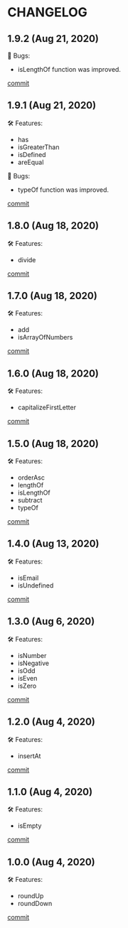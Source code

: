 # CHANGELOG

## 1.9.2 (Aug 21, 2020)

🐞 Bugs:
  - isLengthOf function was improved.

[commit](https://github.com/sk8Guerra/werkstatt/commit/17383bcb8440381daa4cbe0748c7b5fc65d849be)

## 1.9.1 (Aug 21, 2020)

🛠 Features:
  - has
  - isGreaterThan
  - isDefined
  - areEqual

🐞 Bugs:
  - typeOf function was improved.

[commit](https://github.com/sk8Guerra/werkstatt/commit/72bd91ae33997bff48b7940efb65779e29d0e010)

## 1.8.0 (Aug 18, 2020)

🛠 Features:
  - divide

[commit](https://github.com/sk8Guerra/werkstatt/commit/db5c48bf9e2f40e30c16fa00048d5e9105f41a97)

## 1.7.0 (Aug 18, 2020)

🛠 Features:
  - add
  - isArrayOfNumbers

[commit](https://github.com/sk8Guerra/werkstatt/commit/b874e03a28f0febe2f072eef6b1094fb82b906df)

## 1.6.0 (Aug 18, 2020)

🛠 Features:
  - capitalizeFirstLetter

[commit](https://github.com/sk8Guerra/werkstatt/commit/64425255038b65fa0aeeaeeccaef27ffe2f7eb96)

## 1.5.0 (Aug 18, 2020)

🛠 Features:
  - orderAsc
  - lengthOf
  - isLengthOf
  - subtract
  - typeOf

[commit](https://github.com/sk8Guerra/werkstatt/commit/f651c2a8c71b25e7991a12e2f7e4e5d2f523f061)

## 1.4.0 (Aug 13, 2020)

🛠 Features:

  - isEmail
  - isUndefined

[commit](https://github.com/sk8Guerra/werkstatt/commit/5d4eb727bc9430b676a80cd3e533cc7b093ce0b9)

## 1.3.0 (Aug 6, 2020)

🛠 Features:

  - isNumber
  - isNegative
  - isOdd
  - isEven
  - isZero

[commit](https://github.com/sk8Guerra/werkstatt/commit/30e5381fcf569487c2eada5dd5f18c2a3d282fd1)

## 1.2.0 (Aug 4, 2020)

🛠 Features:

  - insertAt

[commit](https://github.com/sk8Guerra/werkstatt/commit/afd476c4e565da681ab1a219694355e5d0c487f8)

## 1.1.0 (Aug 4, 2020)

🛠 Features:

  - isEmpty

[commit](https://github.com/sk8Guerra/werkstatt/commit/fbbea8c88d5b0495dc83b751cb5df46cfd9cdde9)

## 1.0.0 (Aug 4, 2020)

🛠 Features:

  - roundUp
  - roundDown

[commit](https://github.com/sk8Guerra/werkstatt/commit/bb05aa85f6cfd4bd9a7594457be17218734d80a9)

